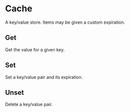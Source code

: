 # Cache

A key/value store. Items may be given a custom expiration.

## Get

Get the value for a given key.

## Set

Set a key/value pair and its expiration.

## Unset

Delete a key/value pair.

